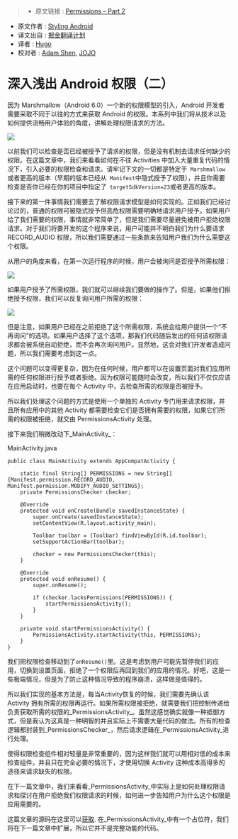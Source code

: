 > * 原文链接 : [Permissions – Part 2](https://blog.stylingandroid.com/permissions-part-2/)
* 原文作者 : [Styling Android](https://blog.stylingandroid.com/)
* 译文出自 : [掘金翻译计划](https://github.com/xitu/gold-miner)
* 译者 : [Hugo](https://github.com/xcc3641)
* 校对者 : [Adam Shen](https://github.com/shenxn), [JOJO](https://github.com/Sausure)

# 深入浅出 Android 权限（二）

因为 Marshmallow（Android 6.0）一个新的权限模型的引入，Android 开发者需要采取不同于以往的方式来获取 Android 的权限。本系列中我们将从技术以及如何提供流畅用户体验的角度，讲解处理权限请求的方法。  

[![](http://ww3.sinaimg.cn/large/9b5c8bd8jw1f0krztdaoej206o06o0sy.jpg)](https://blog.stylingandroid.com/permissions-part-1/icon_no_permission/)  

以前我们可以检查是否已经被授予了请求的权限，但是没有机制去请求任何缺少的权限。在这篇文章中，我们来看看如何在不往 Activities 中加入大量重复代码的情况下，引入必要的权限检查和请求。请牢记下文的一切都是特定于` Marshmallow`或者更高的版本（早期的版本已经从` Manifest`中隐式授予了权限），并且你需要检查是否你已经在你的项目中指定了` targetSdkVersion=23`或者更高的版本。

接下来的第一件事情我们需要去了解权限请求模型是如何实现的。正如我们已经讨论过的，普通的权限可被隐式授予但高危权限需要明确地请求用户授予。如果用户给了我们需要的权限，事情就非常简单了，但是我们需要尽量避免被用户拒绝权限请求。对于我们将要开发的这个程序来说，用户可能并不明白我们为什么要请求 RECORD_AUDIO 权限，所以我们需要通过一些条款来告知用户我们为什么需要这个权限。

从用户的角度来看，在第一次运行程序的时候，用户会被询问是否授予所需权限：

![](http://ww2.sinaimg.cn/large/675f4a91jw1f1dpk1jhhlj21kw16ogof.jpg)

如果用户授予了所需权限，我们就可以继续我们要做的操作了。但是，如果他们拒绝授予权限，我们可以反复询问用户所需的权限：

![](http://ww3.sinaimg.cn/large/675f4a91jw1f1dpivkftsj21kw16odiq.jpg)

但是注意，如果用户已经在之前拒绝了这个所需权限，系统会给用户提供一个“不再询问”的选项。如果用户选择了这个选项，那我们代码随后发出的任何该权限请求都会被系统自动拒绝，而不会再次询问用户。显然地，这会对我们开发者造成问题，所以我们需要考虑到这一点。

这个问题可以变得更复杂，因为在任何时候，用户都可以在设置页面对我们应用所需的任何权限进行授予或者拒绝。因为权限可能随时会改变，所以我们不仅仅应该在应用启动时，也要在每个 Activity 中，去检查所需的权限是否被授予。

所以我们处理这个问题的方式是使用一个单独的 Activity 专门用来请求权限，并且所有应用中的其他 Activity 都需要检查它们是否拥有需要的权限，如果它们所需的权限被拒绝，就交由 PermissionsActivity 处理。

接下来我们稍微改动下_MainActivity_：

MainActivity.java

    public class MainActivity extends AppCompatActivity {

        static final String[] PERMISSIONS = new String[]{Manifest.permission.RECORD_AUDIO, Manifest.permission.MODIFY_AUDIO_SETTINGS};
        private PermissionsChecker checker;

        @Override
        protected void onCreate(Bundle savedInstanceState) {
            super.onCreate(savedInstanceState);
            setContentView(R.layout.activity_main);

            Toolbar toolbar = (Toolbar) findViewById(R.id.toolbar);
            setSupportActionBar(toolbar);

            checker = new PermissionsChecker(this);
        }

        @Override
        protected void onResume() {
            super.onResume();

            if (checker.lacksPermissions(PERMISSIONS)) {
                startPermissionsActivity();
            }
        }

        private void startPermissionsActivity() {
            PermissionsActivity.startActivity(this, PERMISSIONS);
        }
    }


我们把权限检查移动到了`onResume()`里。这是考虑到用户可能先暂停我们的应用，切换到设置页面，拒绝了一个权限后再回到我们的应用的情况。好吧，这是一些极端情况，但是为了防止这种情况导致的程序崩溃，这样做是值得的。

所以我们实现的基本方法是，每当Activity恢复的时候，我们需要先确认该 Activity 拥有所需的权限再运行。如果所需权限被拒绝，就需要我们把控制传递给负责获取所需的权限的_PermissionsActivity_。虽然这感觉确实就像一种抵御方式，但是我认为这真是一种明智的并且实际上不需要大量代码的做法。所有的检查逻辑都封装到_PermissionsChecker_，然后请求逻辑在_PermissionsActivity_进行处理。

使得权限检查组件相对轻量是非常重要的，因为这样我们就可以用相对低的成本来检查组件，并且只在完全必要的情况下，才使用切换 Activity 这种成本高得多的途径来请求缺失的权限。

在下一篇文章中，我们来看看_PermissionsActivity_中实际上是如何处理权限请求和探讨在用户拒绝我们权限请求的时候，如何进一步告知用户为什么这个权限是应用需要的。

这篇文章的源码在这里可以[获取](https://github.com/StylingAndroid/Permissions/tree/Part2). 在_PermissionsActivity_中有一个占位符，我们将在下一篇文章中扩展，所以它并不是完整功能的代码。

